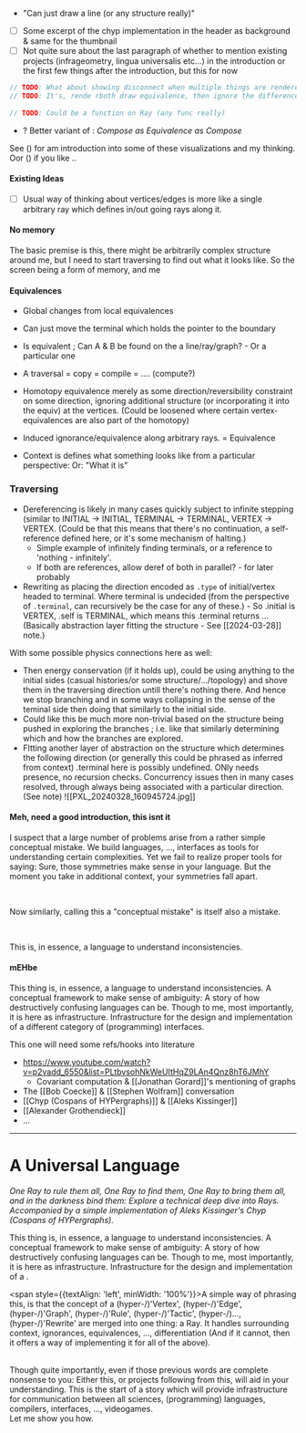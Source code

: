 - "Can just draw a line (or any structure really)"

- [ ] Some excerpt of the chyp implementation in the header as background & same for the thumbnail
- [ ] Not quite sure about the last paragraph of whether to mention existing projects (infrageometry, lingua universalis etc...) in the introduction or the first few things after the introduction, but this for now

```ts
// TODO: What about showing disconnect when multiple things are rendered at the same position??  
// TODO: It's, rende rboth draw equivalence, then ignore the difference from either perspective or take some middle thing. - Line from both ends, also vertex? (or take the pos, take the x from one/other, y from the other/..)  
  
// TODO: Could be a function on Ray (any func really)
```

- ? Better variant of : *Compose as Equivalence as Compose*

See () for am introduction into some of these visualizations and my thinking. Oor () if you like ..

#### Existing Ideas
- [ ] Usual way of thinking about vertices/edges is more like a single arbitrary ray which defines in/out going rays along it. 

#### No memory
The basic premise is this, there might be arbitrarily complex structure around me, but I need to start traversing to find out what it looks like. So the screen being a form of memory, and me 

#### Equivalences
- Global changes from local equivalences
- Can just move the terminal which holds the pointer to the boundary
- Is equivalent ; Can A & B be found on the a line/ray/graph? - Or a particular one

-  A traversal = copy = compile = .... (compute?)
- Homotopy equivalence merely as some direction/reversibility constraint on some direction, ignoring additional structure (or incorporating it into the equiv) at the vertices. (Could be loosened where certain vertex-equivalences are also part of the homotopy)

- Induced ignorance/equivalence along arbitrary rays. = Equivalence

- Context is defines what something looks like from a particular perspective: Or: "What it is"

### Traversing
-  Dereferencing is likely in many cases quickly subject to infinite stepping (similar to INITIAL -> INITIAL, TERMINAL -> TERMINAL, VERTEX -> VERTEX. (Could be that this means that there's no continuation, a self-reference defined here, or it's some mechanism of halting.)
	- Simple example of infinitely finding terminals, or a reference to 'nothing - infinitely'.
	- If both are references, allow deref of both in parallel? - for later probably
- Rewriting as placing the direction encoded as `.type` of initial/vertex headed to terminal. Where terminal is undecided (from the perspective of `.terminal`, can recursively be the case for any of these.) - So .initial is VERTEX, .self is TERMINAL, which means this .terminal returns ... (Basically abstraction layer fitting the structure - See [[2024-03-28]] note.)


With some possible physics connections here as well:
- Then energy conservation (if it holds up), could be using anything to the initial sides (casual histories/or some structure/.../topology) and shove them in the traversing direction untill there's nothing there. And hence we stop branching and in some ways collapsing in the sense of the teminal side then doing that similarly to the initial side.
- Could like this be much more non-trivial based on the structure being pushed in exploring the branches ; i.e. like that similarly determining which and how the branches are explored.
- FItting another layer of abstraction on the structure which determines the following direction (or generally this could be phrased as inferred from context) .terminal here is possibly undefined. ONly needs presence, no recursion checks. Concurrency issues then in many cases resolved, through always being associated with a particular direction. (See note)
![[PXL_20240328_160945724.jpg]]


#### Meh, need a good introduction, this isnt it
I suspect that a large number of problems arise from a rather simple conceptual mistake. We build languages, ..., interfaces as tools for understanding certain complexities. Yet we fail to realize proper tools for saying: Sure, those symmetries make sense in your language. But the moment you take in additional context, your symmetries fall apart.  
  
<BR/>  
  
Now similarly, calling this a "conceptual mistake" is itself also a mistake.  
  
<BR/>  
  
This is, in essence, a language to understand inconsistencies.

#### mEHbe
This thing is, in essence, a language to understand inconsistencies. A conceptual framework to make sense of ambiguity: A story of how destructively confusing languages can be. Though to me, most importantly, it is here as infrastructure. Infrastructure for the design and implementation of a different category of (programming) interfaces.


This one will need some refs/hooks into literature
- https://www.youtube.com/watch?v=p2vadd_6550&list=PLtbvsohNkWeUItHqZ9LAn4Qnz8hT6JMhY
	- Covariant computation & [[Jonathan Gorard]]'s mentioning of graphs
- The [[Bob Coecke]] & [[Stephen Wolfram]] conversation
- [[Chyp (Cospans of HYPergraphs)]] & [[Aleks Kissinger]]
- [[Alexander Grothendieck]]
- ...

---

# A Universal Language
*One Ray to rule them all, One Ray to find them, One Ray to bring them all, and in the darkness bind them: Explore a technical deep dive into Rays. Accompanied by a simple implementation of Aleks Kissinger's Chyp (Cospans of HYPergraphs).*

<Section head="Introduction">  
  This thing is, in essence, a language to understand inconsistencies. A conceptual framework to make sense of ambiguity: A story of how destructively confusing languages can be. Though to me, most importantly, it is here as infrastructure. Infrastructure for the design and implementation of a <Reference is="reference" index={referenceCounter()} reference={{link: _2024_02_ORBITMINES_AS_A_GAME_PROJECT.reference.link, title: "different category of (programming) interfaces"}} simple inline />.  
  
  <BR/>  
  
  <span style={{textAlign: 'left', minWidth: '100%'}}>A simple way of phrasing this, is that the concept of a <span  
      className="bp5-text-muted"><span  
      className="bp5-text-disabled">(hyper-/)</span>'Vertex', <span  
      className="bp5-text-disabled">(hyper-/)</span>'Edge', <span  
      className="bp5-text-disabled">(hyper-/)</span>'Graph', <span  
      className="bp5-text-disabled">(hyper-/)</span>'Rule', <span  
      className="bp5-text-disabled">(hyper-/)</span>'Tactic', <span  
      className="bp5-text-disabled">(hyper-/)</span>..., <span  
      className="bp5-text-disabled">(hyper-/)</span>'Rewrite'</span> are merged into one thing: a Ray. It handles <span  
      className="bp5-text-muted">surrounding context, ignorances, equivalences, ..., differentiation</span> (And if it cannot, then it offers a way of implementing it for all of the above).</span>  
  
  <BR/>  
  <span style={{textAlign: 'left', minWidth: '100%'}}>Though quite importantly, even if those previous words are complete nonsense to you: Either this, or projects following from this, will aid in your understanding. This is the start of a story which will provide infrastructure for communication between all <span className="bp5-text-muted">sciences, (programming) languages, compilers, interfaces, ..., videogames</span>.</span>  
  
  <BR/>  
  Let me show you how.  
</Section>